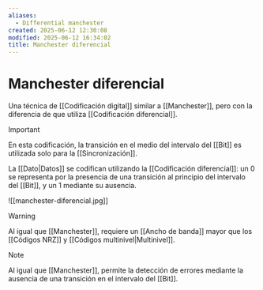 ```yaml
---
aliases:
  - Differential manchester
created: 2025-06-12 12:30:08
modified: 2025-06-12 16:34:02
title: Manchester diferencial
---
```


# Manchester diferencial

Una técnica de [[Codificación digital]] similar a [[Manchester]], pero con la diferencia de que utiliza [[Codificación diferencial]].

> [!important]
> En esta codificación, la transición en el medio del intervalo del [[Bit]] es utilizada solo para la [[Sincronización]].

La [[Dato|Datos]] se codifican utilizando la [[Codificación diferencial]]: un $0$ se representa por la presencia de una transición al principio del intervalo del [[Bit]], y un $1$ mediante su ausencia.

![[manchester-diferencial.jpg]]

> [!warning]
> Al igual que [[Manchester]], requiere un [[Ancho de banda]] mayor que los [[Códigos NRZ]] y [[Códigos multinivel|Multinivel]].

> [!note]
> Al igual que [[Manchester]], permite la detección de errores mediante la ausencia de una transición en el intervalo del [[Bit]].

